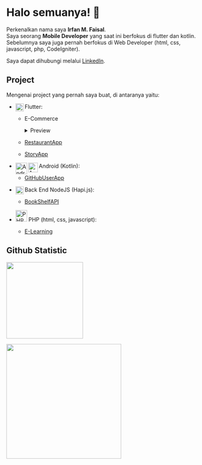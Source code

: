 # Halo semuanya! 👋

Perkenalkan nama saya **Irfan M. Faisal**.<br>
Saya seorang **Mobile Developer** yang saat ini berfokus di flutter dan kotlin.<br>
Sebelumnya saya juga pernah berfokus di Web Developer (html, css, javascript, php, CodeIgniter).

Saya dapat dihubungi melalui [LinkedIn](https://www.linkedin.com/in/irfan-muhammad-faisal-359665148/).

## Project
Mengenai project yang pernah saya buat, di antaranya yaitu:

- <a href="https://flutter.dev/"><img align="left" alt="Flutter" title="Flutter" width="21px" src="https://storage.googleapis.com/cms-storage-bucket/0dbfcc7a59cd1cf16282.png" /></a>
  Flutter:
  + E-Commerce
    <details>
      <summary>Preview</summarY>
      <img alt="Flutter" title="e-commerce" src="/../../../../IrfanKnowledge/bator/blob/0.2.2-onGeneratedRoute/additional/screenshot/combine/screenshot_1.jpg" />
      <img alt="Flutter" title="e-commerce" src="/../../../../IrfanKnowledge/bator/blob/0.2.2-onGeneratedRoute/additional/screenshot/combine/screenshot_2.jpg" />
      
      ### Deskripsi

      Ini merupakan aplikasi jual beli motor, beserta komponen/barang yang berkaitan.<br>
      Aplikasi ini masih dalam proses pengembangan, dan belum rilis. Nama aplikasi pada foto hanya contoh.<br>
      Aplikasi ini ditargetkan akan rilis pada android, ios, dan web.
    </details>
  + [RestaurantApp](https://github.com/IrfanKnowledge/restaurant_app_3_production)
  + [StoryApp](https://github.com/IrfanKnowledge/story_app)

- <a href="https://developer.android.com/"><img align="left" alt="Android" title="Android" width="30px" src="https://upload.wikimedia.org/wikipedia/commons/3/3e/Android_logo_2019.png" /></a>
  <a href="https://kotlinlang.org/"><img align="left" alt="Android" title="Android" width="25px" src="https://seeklogo.com/images/K/kotlin-logo-30C1970B05-seeklogo.com.png" /></a>
  Android (Kotlin):
  + [GitHubUserApp](https://github.com/IrfanKnowledge/GitHubUser4ElectricEel_Clean)

- <a href="https://nodejs.org/"><img align="left" alt="NodeJS" title="NodeJS" width="21px" src="https://seeklogo.com/images/N/nodejs-logo-FBE122E377-seeklogo.com.png" /></a>
  Back End NodeJS (Hapi.js):
  + [BookShelfAPI](https://github.com/IrfanKnowledge/sbm-1-bookshelf-api)

- <a href="https://www.php.net/"><img align="left|middle" alt="PHP" title="PHP" width="30px" src="https://seeklogo.com/images/P/php-logo-DC4A01DBB6-seeklogo.com.png" /></a>
  PHP (html, css, javascript):
  + [E-Learning](https://github.com/IrfanKnowledge/PromNet_E-Learning)

## Github Statistic
<p align="left">
<a href="https://github.com/IrfanKnowledge">
  <img height="200em" src="https://github-readme-stats-eight-theta.vercel.app/api?username=IrfanKnowledge&show_icons=true&theme=algolia&include_all_commits=true&count_private=true"/>
</a>
</p>

<p align="left">
<a href="https://github.com/IrfanKnowledge">
  <img height="300em" src="https://github-readme-stats-eight-theta.vercel.app/api/top-langs/?username=IrfanKnowledge&layout=compact&theme=algolia&langs_count=20"/>
</a>
</p>

<!--
**IrfanKnowledge/IrfanKnowledge** is a ✨ _special_ ✨ repository because its `README.md` (this file) appears on your GitHub profile.

Here are some ideas to get you started:

- 🔭 I’m currently working on ...
- 🌱 I’m currently learning ...
- 👯 I’m looking to collaborate on ...
- 🤔 I’m looking for help with ...
- 💬 Ask me about ...
- 📫 How to reach me: ...
- 😄 Pronouns: ...
- ⚡ Fun fact: ...
-->
